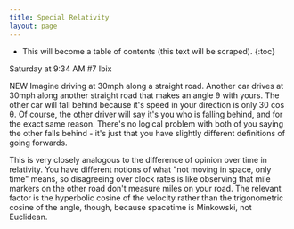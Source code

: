 ```yaml
---
title: Special Relativity
layout: page
---
```


* This will become a table of contents (this text will be scraped).
{:toc}



Saturday at 9:34 AM #7 Ibix

NEW
Imagine driving at 30mph along a straight road. Another car drives at 30mph along another straight road that makes an angle θ with yours. The other car will fall behind because it's speed in your direction is only 30 cos θ. Of course, the other driver will say it's you who is falling behind, and for the exact same reason. There's no logical problem with both of you saying the other falls behind - it's just that you have slightly different definitions of going forwards.

This is very closely analogous to the difference of opinion over time in relativity. You have different notions of what "not moving in space, only time" means, so disagreeing over clock rates is like observing that mile markers on the other road don't measure miles on your road. The relevant factor is the hyperbolic cosine of the velocity rather than the trigonometric cosine of the angle, though, because spacetime is Minkowski, not Euclidean.

